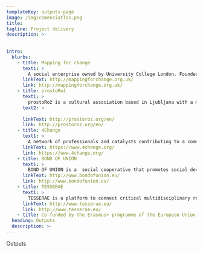 ```yaml
---
templateKey: outputs-page
image: /img/comensiatlas.png
title: 
tagline: Project delivery
description: >-
  
    
intro:
  blurbs:
    - title: Mapping for change
      text1: >
        A social enterprise owned by University College London. Founded in 2007 with the mission to work with communities and organisations who want to understand, improve and produce information about the places that matter to them.   
      linkText: http://mappingforchange.org.uk/
      link: http://mappingforchange.org.uk/
    - title: prostoRož
      text1: >
        prostoRož is a cultural association based in Ljubljana with a mission to improve public urban space. prostoRož explores public spaces in cities and their meaning for local residents and the society at large. The association pays attention to overlooked public spaces and organizes, rearranges and revitalizes them according to the needs of residents and visitors. 
      text2: >
        
      linkText: http://prostoroz.org/en/
      link: http://prostoroz.org/en/
    - title: 4Change
      text1: >
        A network of professionals and catalysts contributing to a community where all stakeholders collectively generate social impact. We share resources, processes, languages and metrics. As an organisation, we support social impact through consulting, capacity building, project development and knowledge sharing. 
      linkText: https://www.4change.org/
      link: https://www.4change.org/
    - title: BOND OF UNION
      text1: >
        BOND OF UNION is a  social cooperative that promotes social development and inclusive processes through networking between civil society, third sector, PA. BOU vision is to develop local actions that commit citizens and PA in new and participative forms of urban regeneration. Non-formal education and international cooperation are BOU main tool. 
      linkText: http://www.bondofunion.eu/
      link: http://www.bondofunion.eu/
    - title: TESSERAE
      text1: >
        TESSERAE is a platform to connect critical multidisciplinary research, education, art, communication and project development in the urban and social fields. Based in Berlin, Tesseræ works with local communities, independent and non-for profit organisations, as well as local, national and European institutions. 
      linkText: http://www.tesserae.eu/
      link: http://www.tesserae.eu/
    - title: Co-funded by the Erasmus+ programme of the European Union
  heading: Outputs
  description: >-
---
```

Outputs